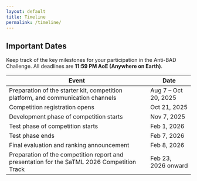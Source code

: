```yaml
---
layout: default
title: Timeline
permalink: /timeline/
---
```


## Important Dates

<p class="timeline-intro">Keep track of the key milestones for your participation in the Anti-BAD Challenge. All deadlines are <strong>11:59 PM AoE (Anywhere on Earth)</strong>.</p>

<table class="timeline-table">
    <thead>
        <tr>
            <th>Event</th>
            <th>Date</th>
        </tr>
    </thead>
    <tbody>
        <tr>
            <td>Preparation of the starter kit, competition platform, and communication channels</td>
            <td>Aug 7 – Oct 20, 2025</td>
        </tr>
        <tr>
            <td>Competition registration opens</td>
            <td>Oct 21, 2025</td>
        </tr>
        <tr>
            <td>Development phase of competition starts</td>
            <td>Nov 7, 2025</td>
        </tr>
        <tr>
            <td>Test phase of competition starts</td>
            <td>Feb 1, 2026</td>
        </tr>
        <tr>
            <td>Test phase ends</td>
            <td>Feb 7, 2026</td>
        </tr>
        <tr>
            <td>Final evaluation and ranking announcement</td>
            <td>Feb 8, 2026</td>
        </tr>
        <tr>
            <td>Preparation of the competition report and presentation for the SaTML 2026 Competition Track</td>
            <td>Feb 23, 2026 onward</td>
        </tr>
    </tbody>
</table>